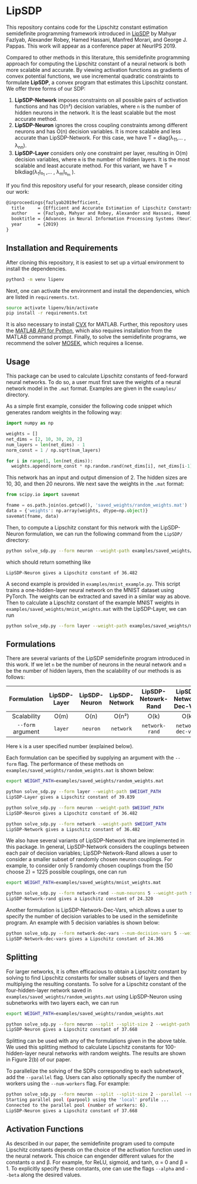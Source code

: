 # LipSDP

This repository contains code for the Lipschitz constant estimation semidefinite programming framework introduced in [LipSDP](https://arxiv.org/abs/1906.04893) by Mahyar Fazlyab, Alexander Robey, Hamed Hassani, Manfred Morari, and George J. Pappas.  This work will appear as a conference paper at NeurIPS 2019.

Compared to other methods in this literature, this semidefinite programming approach for computing the Lipschitz constant of a neural network is both more scalable and accurate.  By viewing activation functions as gradients of convex potential functions, we use incremental quadratic constraints to formulate __LipSDP__, a convex program that estimates this Lipschitz constant.  We offer three forms of our SDP:
  1. __LipSDP-Network__ imposes constraints on all possible pairs of activation functions and has O(n²) decision variables, where `n` is the number of hidden neurons in the network. It is the least scalable but the most accurate method.
  2. __LipSDP-Neuron__ ignores the cross coupling constraints among different neurons and has O(n) decision variables. It is more scalable and less accurate than LipSDP-Network. For this case, we have T = diag(λ<sub>11</sub>,... , λ<sub>nn</sub>).
  3. __LipSDP-Layer__ considers only one constraint per layer, resulting in O(m) decision variables, where `m` is the number of hidden layers.  It is the most scalable and least accurate method. For this variant, we have T = blkdiag(λ<sub>1</sub>I<sub>n<sub>1</sub></sub> ,... , λ<sub>m</sub>I<sub>n<sub>m</sub></sub> ).

If you find this repository useful for your research, please consider citing our work:

```latex
@inproceedings{fazlyab2019efficient,
  title     = {Efficient and Accurate Estimation of Lipschitz Constants for Deep Neural Networks},
  author    = {Fazlyab, Mahyar and Robey, Alexander and Hassani, Hamed and Morari, Manfred and Pappas, George J},
  booktitle = {Advances in Neural Information Processing Systems (NeurIPS)},
  year      = {2019}
}
```

## Installation and Requirements

After cloning this repository, it is easiest to set up a virtual environment to install the dependencies.  

```bash
python3 -m venv lipenv
```

Next, one can activate the environment and install the dependencies, which are listed in `requirements.txt`.

```bash
source activate lipenv/bin/activate
pip install -r requirements.txt
```

It is also necessary to install [CVX](http://cvxr.com/cvx/download/) for MATLAB.  Further, this repository uses the [MATLAB API for Python](https://www.mathworks.com/help/matlab/matlab_external/install-the-matlab-engine-for-python.html), which also requires installation from the MATLAB command prompt.  Finally, to solve the semidefinite programs, we recommend the solver [MOSEK](https://www.mosek.com), which requires a license.  

## Usage

This package can be used to calculate Lipschitz constants of feed-forward neural networks.  To do so, a user must first save the weights of a neural network model in the ```.mat``` format.  Examples are given in the ```examples/``` directory.  

As a simple first example, consider the following code snippet which generates random weights in the following way:

```python
import numpy as np

weights = []
net_dims = [2, 10, 30, 20, 2]
num_layers = len(net_dims) - 1
norm_const = 1 / np.sqrt(num_layers)

for i in range(1, len(net_dims)):
  weights.append(norm_const * np.random.rand(net_dims[i], net_dims[i-1]))
```

This network has an input and output dimension of 2.  The hidden sizes are 10, 30, and then 20 neurons.  We next save the weights in the ```.mat``` format:

```python
from scipy.io import savemat

fname = os.path.join(os.getcwd(), 'saved_weights/random_weights.mat')
data = {'weights': np.array(weights, dtype=np.object)}
savemat(fname, data)
```

Then, to compute a Lipschitz constant for this network with the LipSDP-Neuron formulation, we can run the following command from the ```LipSDP/``` directory:

```bash
python solve_sdp.py --form neuron --weight-path examples/saved_weights/random_weights.mat
```

which should return something like

```
LipSDP-Neuron gives a Lipschitz constant of 36.482
```

A second example is provided in `examples/mnist_example.py`.  This script trains a one-hidden-layer neural network on the MNIST dataset using PyTorch.  The weights can be extracted and saved in a similar way as above.  Then to calculate a Lipschitz constant of the example MNIST weights in `examples/saved_weights/mnist_weights.mat` with the LipSDP-Layer, we can run

```bash
python solve_sdp.py --form layer --weight-path examples/saved_weights/mnist_weights.mat
```

## Formulations

There are several variants of the LipSDP semidefinite program introduced in this work.  If we let `n` be the number of neurons in the neural network and ```m``` be the number of hidden layers, then the scalability of our methods is as follows:

Formulation | LipSDP-Layer | LipSDP-Neuron | LipSDP-Network | LipSDP-Netowrk-Rand | LipSDP-Network-Dec-Vars
:---: | :---: | :---: | :---: | :---: | :--:
Scalability | O(m) | O(n) | O(n²) | O(k) | O(k)
`--form` argument | `layer` | `neuron` | `network` | `network-rand` | `network-dec-vars`


Here `k` is a user specified number (explained below).

Each formulation can be specified by supplying an argument with the ```--form``` flag.  The performance of these methods on ```examples/saved_weights/random_weights.mat``` is shown below:

```bash
export WEIGHT_PATH=examples/saved_weights/random_weights.mat

python solve_sdp.py --form layer --weight-path $WEIGHT_PATH
LipSDP-Layer gives a Lipschitz constant of 39.839

python solve_sdp.py --form neuron --weight-path $WEIGHT_PATH
LipSDP-Neuron gives a Lipschitz constant of 36.482

python solve_sdp.py --form network --weight-path $WEIGHT_PATH
LipSDP-Network gives a Lipschitz constant of 36.482
```

We also have several variants of LipSDP-Network that are implemented in this package.  In general, LipSDP-Network considers the couplings between each pair of decision variables; LipSDP-Network-Rand allows a user to consider a smaller subset of randomly chosen neuron couplings.  For example, to consider only 5 randomly chosen couplings from the (50 choose 2) = 1225 possible couplings, one can run

```bash
export WEIGHT_PATH=examples/saved_weights/mnist_weights.mat

python solve_sdp.py --form network-rand --num-neurons 5 --weight-path $WEIGHT_PATH
LipSDP-Network-rand gives a Lipschitz constant of 24.320
```

Another formulation is LipSDP-Network-Dec-Vars, which allows a user to specify the number of decision variables to be used in the semidefinite program.  An example with 5 decision variables is shown below:

```bash
python solve_sdp.py --form network-dec-vars --num-decision-vars 5 --weight-path $WEIGHT_PATH
LipSDP-Network-dec-vars gives a Lipschitz constant of 24.365
```

## Splitting

For larger networks, it is often efficacious to obtain a Lipschitz constant by solving to find Lipschitz constants for smaller subsets of layers and then multiplying the resulting constants.  To solve for a Lipschitz constant of the four-hidden-layer network saved in `examples/saved_weights/random_weights.mat` using LipSDP-Neuron using subnetworks with two layers each, we can run

```bash
export WEIGHT_PATH=examples/saved_weights/random_weights.mat

python solve_sdp.py --form neuron --split --split-size 2 --weight-path $WEIGHT_PATH
LipSDP-Neuron gives a Lipschitz constant of 37.668
```

Splitting can be used with any of the formulations given in the above table.  We used this splitting method to calculate Lipschitz constants for 100-hidden-layer neural networks with random weights.  The results are shown in Figure 2(b) of our paper.

To parallelize the solving of the SDPs corresponding to each subnetwork, add the `--parallel` flag.  Users can also optionally specify the number of workers using the `--num-workers` flag.  For example:

```bash
python solve_sdp.py --form neuron --split --split-size 2 --parallel --num-workers 6 --weight-path $WEIGHT_PATH
Starting parallel pool (parpool) using the 'local' profile ...
Connected to the parallel pool (number of workers: 6).
LipSDP-Neuron gives a Lipschitz constant of 37.668
```

## Activation Functions

As described in our paper, the semidefinite program used to compute Lipschitz constants depends on the choice of the activation function used in the neural network.  This choice can engender different values for the constants α and β.  For example, for ReLU, sigmoid, and tanh, α = 0 and β = 1.  To explicitly specify these constants, one can use the flags `--alpha` and `--beta` along the desired values.

